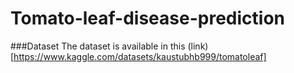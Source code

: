 # Tomato-leaf-disease-prediction
###Dataset
The dataset is available in this (link)[https://www.kaggle.com/datasets/kaustubhb999/tomatoleaf]

